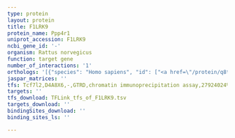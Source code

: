```yaml
---
type: protein
layout: protein
title: F1LRK9
protein_name: Ppp4r1
uniprot_accession: F1LRK9
ncbi_gene_id: '-'
organism: Rattus norvegicus
function: target gene
number_of_interactions: '1'
orthologs: '[{"species": "Homo sapiens", "id": ["<a href=\"/protein/q8tf05\">Q8TF05</a>"]}, {"species": "Mus musculus", "id": ["<a href=\"/protein/e9qpr5\">E9QPR5</a>"]}]'
jaspar_matrices: ''
tfs: Tcf7l2,D4A8X6,-,GTRD,chromatin immunoprecipitation assay,27924024%5Buid%5D,No
targets: ''
tfs_download: TFLink_tfs_of_F1LRK9.tsv
targets_download: ''
bindingSites_download: ''
binding_sites_ls: ''

---
```

